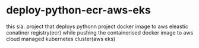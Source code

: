 # deploy-python-ecr-aws-eks
this sia. project that deploys pythonn project docker image to aws eleastic conatiner registry(ecr) while pushing the containerised docker image to aws cloud managed kubernetes cluster(aws eks)
